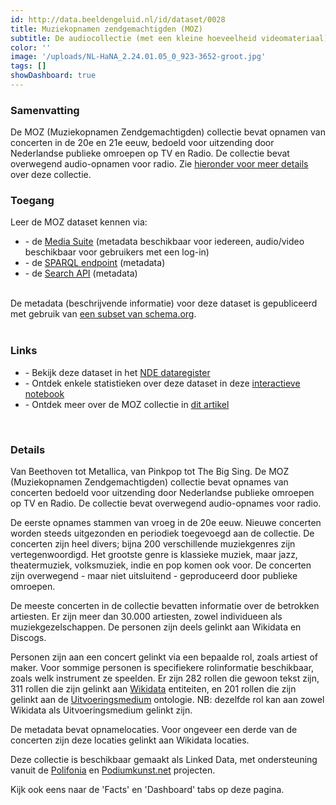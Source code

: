 ```yaml
---
id: http://data.beeldengeluid.nl/id/dataset/0028
title: Muziekopnamen zendgemachtigden (MOZ)
subtitle: De audiocollectie (met een kleine hoeveelheid videomateriaal) Muziekopnamen Zendgemachtigden (MOZ) bevat originele, al of niet uitgezonden concert- en studioregistraties. De collectie bestaat uit ruw materiaal.
color: ''
image: '/uploads/NL-HaNA_2.24.01.05_0_923-3652-groot.jpg'
tags: []
showDashboard: true
---
```


### Samenvatting

De MOZ (Muziekopnamen Zendgemachtigden) collectie bevat opnamen van concerten in de 20e en 21e eeuw,
bedoeld voor uitzending door Nederlandse publieke omroepen op TV en Radio. De collectie bevat overwegend audio-opnamen voor radio.
Zie [hieronder voor meer details](#details) over deze collectie.

### Toegang

Leer de MOZ dataset kennen via:

<ul>
<li>- de <a href="https://mediasuite.clariah.nl/tool/single-search?queryId=6688eee0-db29-4f6e-9eae-fdc28d38cc64">Media Suite</a> (metadata beschikbaar voor iedereen, audio/video beschikbaar voor gebruikers met een log-in)</li>
<li>- de <a href="https://cat.apis.beeldengeluid.nl/#transientDatasources=https%3A%2F%2Fcat.apis.beeldengeluid.nl%2Fsparql&query=PREFIX%20sdo%3A%20%3Chttps%3A%2F%2Fschema.org%2F%3E%0A%0A%23%20Show%20the%20ID%20and%20title%20of%20all%20concerts%20that%20are%20part%20of%20the%20Dutch%20Broadcast%20Concert%20%0A%23%20(MOZ)%20collection%2C%20in%20alphabetical%20order%0A%0ASELECT%20DISTINCT%20%3FprogramUri%20%3FprogramName%0AWHERE%0A%7B%0A%20%23%20Filter%20for%20programmes%20belonging%20to%20the%20series%20%22Muziekopnamen%20Zendgemachtigden%20(MOZ)%22%2C%20using%20its%20ID%0A%20%3FprogramUri%20sdo%3ApartOfSeason%2Fsdo%3ApartOfSeries%20%3Chttp%3A%2F%2Fdata.beeldengeluid.nl%2Fid%2Fseries%2F2101608030025711131%3E%20%3B%0A%20%20%20%20%20%20%20%20%20%20%20%20%20sdo%3Aname%20%3FprogramName%20.%20%0A%7D%20ORDER%20BY%20%3FprogramName">SPARQL endpoint</a> (metadata)</li>
<li>- de <a href="/nl/apis/nisv-media-catalog#search">Search API</a> (metadata)</li>
</ul>
<br>
De metadata (beschrijvende informatie) voor deze dataset is gepubliceerd met gebruik van <a href="https://beeldengeluid.github.io/beng-lod-ontospy/">een subset van schema.org</a>.
<br>
<br>

### Links

<ul>
<li> - Bekijk deze dataset in het <a href="https://datasetregister.netwerkdigitaalerfgoed.nl/show.php?lang=nl&uri=http%3A%2F%2Fdata.beeldengeluid.nl%2Fid%2Fdataset%2F0028">NDE dataregister</a></li>
<li> - Ontdek enkele statistieken over deze dataset in deze <a href="https://colab.research.google.com/github/mwigham/linked_data_notebooks/blob/main/MOZ%20Linked%20Data%20visualisations.ipynb">interactieve notebook</a>
<li> - Ontdek meer over de MOZ collectie in <a href="/nl/showcases//moz-dataset-blog">dit artikel</a></li>
</ul>
<br>

### Details

Van Beethoven tot Metallica, van Pinkpop tot The Big Sing. De MOZ (Muziekopnamen Zendgemachtigden) collectie bevat opnames van concerten
bedoeld voor uitzending door Nederlandse publieke omroepen op TV en Radio. De collectie bevat overwegend audio-opnames voor radio.

De eerste opnames stammen van vroeg in de 20e eeuw. Nieuwe concerten worden steeds uitgezonden en periodiek toegevoegd aan de collectie.
De concerten zijn heel divers; bijna 200 verschillende muziekgenres zijn vertegenwoordigd.
Het grootste genre is klassieke muziek, maar jazz, theatermuziek, volksmuziek, indie en pop komen ook voor.
De concerten zijn overwegend - maar niet uitsluitend - geproduceerd door publieke omroepen.

De meeste concerten in de collectie bevatten informatie over de betrokken artiesten. Er zijn meer dan 30.000 artiesten, zowel individueen als muziekgezelschappen.
De personen zijn deels gelinkt aan Wikidata en Discogs.

Personen zijn aan een concert gelinkt via een bepaalde rol, zoals artiest of maker. Voor sommige personen is specifiekere rolinformatie beschikbaar, zoals welk
instrument ze speelden. Er zijn 282 rollen die gewoon tekst zijn, 311 rollen die zijn gelinkt aan [Wikidata](https://www.wikidata.org/) entiteiten, en 201 rollen die zijn gelinkt aan de [Uitvoeringsmedium](https://rdacommissie.home.blog/uitvoeringsmedium/) ontologie.
NB: dezelfde rol kan aan zowel Wikidata als Uitvoeringsmedium gelinkt zijn.

De metadata bevat opnamelocaties. Voor ongeveer een derde van de concerten zijn deze locaties gelinkt aan Wikidata locaties.

Deze collectie is beschikbaar gemaakt als Linked Data, met ondersteuning vanuit de [Polifonia](https://polifonia-project.eu/) en [Podiumkunst.net](https://www.podiumkunst.net/) projecten.

Kijk ook eens naar de 'Facts' en 'Dashboard' tabs op deze pagina.
